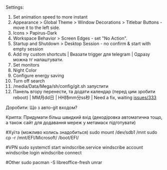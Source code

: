 Settings:

1. Set animation speed to more instant
2. Appearance > Global Theme > Window Decorations > Titlebar Buttons - move it to the left side.
3. Icons > Papirus-Dark
4. Workspace Behavior > Screen Edges - set "No Action".
5. Startup and Shutdown > Desktop Session - no confirm & start with empty session
6. Add my custom shortcuts | Вказати trigger для telegram | Одразу можна тг налаштувати.
7. Set monitors
8. Night Color
9. Configure energy saving
10. Turn off search
11. /media/Data/Mega/sh/config/git.sh запустити
12. Панель вгору перенести, та додати календар (перед цим зробити reboot) | MM月dd日 | HH持mm分ss秒 | Need a fix, waiting <a href="https://github.com/Zren/plasma-applet-eventcalendar/issues/333">issues/333</a>


Доробити:
Що з авто-git входом?

Крипта:
Придумати більш швидкий вхід (декодіровка автоматична тощо, а також сайт для додавання мереж у метамаск підготувати)

#Хуїта (можливо колись знадобиться)
sudo mount /dev/sdb1 /mnt
sudo cp -r /mnt/EFI/Microsoft/ /boot/EFI/

#VPN
sudo systemctl start windscribe.service
windscribe account
windscribe login
windscribe connect

#Other
sudo pacman -S libreoffice-fresh unrar
